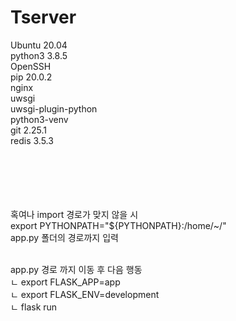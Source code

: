 # Tserver

Ubuntu 20.04<br>
python3 3.8.5<br>
OpenSSH<br>
pip 20.0.2<br>
nginx<br>
uwsgi<br>
uwsgi-plugin-python<br>
python3-venv<br>
git 2.25.1<br>
redis 3.5.3<br>
<br><br><br><br>

<br>
혹여나 import 경로가 맞지 않을 시<br>
export PYTHONPATH="${PYTHONPATH}:/home/~/"<br>
app.py 폴더의 경로까지 입력<br>
<br>

app.py 경로 까지 이동 후 다음 행동<br>
 ㄴ export FLASK_APP=app<br>
 ㄴ export FLASK_ENV=development<br>
 ㄴ flask run<br>

